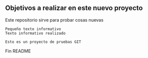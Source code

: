 ## Objetivos a realizar en este nuevo proyecto 

Este repositorio sirve para probar cosas nuevas

	Pequeño texto informativo 
	Texto informativo realizado

	Esto es un proyecto de pruebas GIT

Fin README
